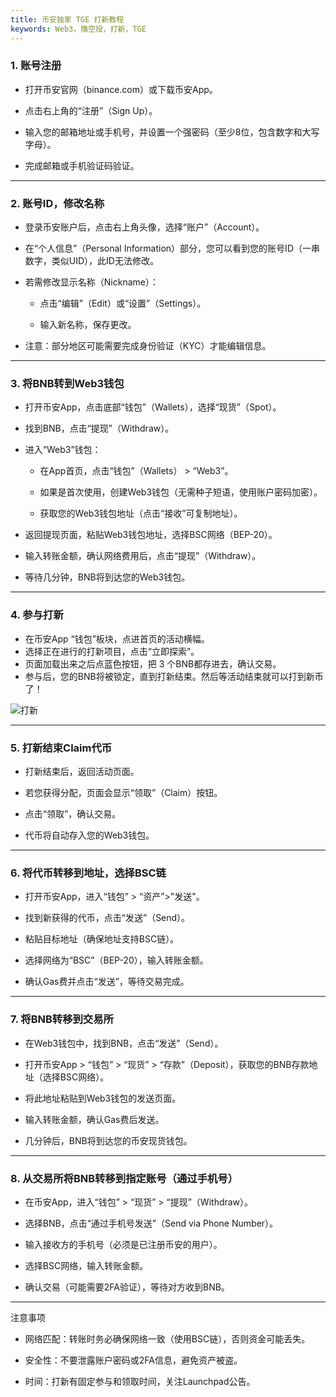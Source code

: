 ```yaml
---
title: 币安独家 TGE 打新教程
keywords: Web3，撸空投，打新，TGE
---
```


### 1. 账号注册

- 打开币安官网（binance.com）或下载币安App。
    
- 点击右上角的“注册”（Sign Up）。
    
- 输入您的邮箱地址或手机号，并设置一个强密码（至少8位，包含数字和大写字母）。
    
- 完成邮箱或手机验证码验证。
    

---

### 2. 账号ID，修改名称

- 登录币安账户后，点击右上角头像，选择“账户”（Account）。
    
- 在“个人信息”（Personal Information）部分，您可以看到您的账号ID（一串数字，类似UID），此ID无法修改。
    
- 若需修改显示名称（Nickname）：
    
    - 点击“编辑”（Edit）或“设置”（Settings）。
        
    - 输入新名称，保存更改。
        
- 注意：部分地区可能需要完成身份验证（KYC）才能编辑信息。
    

---

### 3. 将BNB转到Web3钱包

- 打开币安App，点击底部“钱包”（Wallets），选择“现货”（Spot）。
    
- 找到BNB，点击“提现”（Withdraw）。
    
- 进入“Web3”钱包：
    
    - 在App首页，点击“钱包”（Wallets） > “Web3”。
        
    - 如果是首次使用，创建Web3钱包（无需种子短语，使用账户密码加密）。
        
    - 获取您的Web3钱包地址（点击“接收”可复制地址）。
        
- 返回提现页面，粘贴Web3钱包地址，选择BSC网络（BEP-20）。
    
- 输入转账金额，确认网络费用后，点击“提现”（Withdraw）。
    
- 等待几分钟，BNB将到达您的Web3钱包。
    

---

### 4. 参与打新

- 在币安App “钱包”板块，点进首页的活动横幅。
- 选择正在进行的打新项目，点击“立即探索”。
- 页面加载出来之后点蓝色按钮，把 3 个BNB都存进去，确认交易。
- 参与后，您的BNB将被锁定，直到打新结束。然后等活动结束就可以打到新币了！

![打新](https://static.learn.css.show/biance-tge.png)

---
### 5. 打新结束Claim代币

- 打新结束后，返回活动页面。
    
- 若您获得分配，页面会显示“领取”（Claim）按钮。
    
- 点击“领取”，确认交易。
    
- 代币将自动存入您的Web3钱包。
    

---
### 6. 将代币转移到地址，选择BSC链

- 打开币安App，进入“钱包” > “资产”>"发送"。
    
- 找到新获得的代币，点击“发送”（Send）。
    
- 粘贴目标地址（确保地址支持BSC链）。
    
- 选择网络为“BSC”（BEP-20），输入转账金额。
    
- 确认Gas费并点击“发送”，等待交易完成。
    

---
### 7. 将BNB转移到交易所

- 在Web3钱包中，找到BNB，点击“发送”（Send）。
    
- 打开币安App > “钱包” > “现货” > “存款”（Deposit），获取您的BNB存款地址（选择BSC网络）。
    
- 将此地址粘贴到Web3钱包的发送页面。
    
- 输入转账金额，确认Gas费后发送。
    
- 几分钟后，BNB将到达您的币安现货钱包。


---
### 8. 从交易所将BNB转移到指定账号（通过手机号）

- 在币安App，进入“钱包” > “现货” > “提现”（Withdraw）。
    
- 选择BNB，点击“通过手机号发送”（Send via Phone Number）。
    
- 输入接收方的手机号（必须是已注册币安的用户）。
    
- 选择BSC网络，输入转账金额。
    
- 确认交易（可能需要2FA验证），等待对方收到BNB。
    

---

注意事项

- 网络匹配：转账时务必确保网络一致（使用BSC链），否则资金可能丢失。
    
- 安全性：不要泄露账户密码或2FA信息，避免资产被盗。
    
- 时间：打新有固定参与和领取时间，关注Launchpad公告。
    
